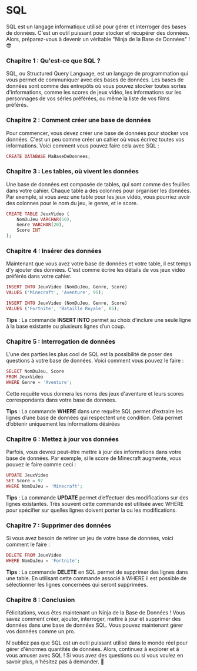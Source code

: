 # SQL

SQL est un langage informatique utilisé pour gérer et interroger des bases de données. C'est un outil puissant pour stocker et récupérer des données. Alors, préparez-vous à devenir un véritable "Ninja de la Base de Données" ! 😎

### **Chapitre 1 : Qu'est-ce que SQL ?**

SQL, ou Structured Query Language, est un langage de programmation qui vous permet de communiquer avec des bases de données. Les bases de données sont comme des entrepôts où vous pouvez stocker toutes sortes d'informations, comme les scores de jeux vidéo, les informations sur les personnages de vos séries préférées, ou même la liste de vos films préférés.

### **Chapitre 2 : Comment créer une base de données**

Pour commencer, vous devez créer une base de données pour stocker vos données. C'est un peu comme créer un cahier où vous écrirez toutes vos informations. Voici comment vous pouvez faire cela avec SQL :

```php
CREATE DATABASE MaBaseDeDonnees;
```

### **Chapitre 3 : Les tables, où vivent les données**

Une base de données est composée de tables, qui sont comme des feuilles dans votre cahier. Chaque table a des colonnes pour organiser les données. Par exemple, si vous avez une table pour les jeux vidéo, vous pourriez avoir des colonnes pour le nom du jeu, le genre, et le score.

```php
CREATE TABLE JeuxVideo (
    NomDuJeu VARCHAR(50),
    Genre VARCHAR(20),
    Score INT
);
```

### **Chapitre 4 : Insérer des données**

Maintenant que vous avez votre base de données et votre table, il est temps d'y ajouter des données. C'est comme écrire les détails de vos jeux vidéo préférés dans votre cahier.

```php
INSERT INTO JeuxVideo (NomDuJeu, Genre, Score)
VALUES ('Minecraft', 'Aventure', 95);

INSERT INTO JeuxVideo (NomDuJeu, Genre, Score)
VALUES ('Fortnite', 'Bataille Royale', 85);
```

**Tips** : La commande **INSERT INTO** permet au choix d’inclure une seule ligne à la base existante ou plusieurs lignes d’un coup.

### **Chapitre 5 : Interrogation de données**

L'une des parties les plus cool de SQL est la possibilité de poser des questions à votre base de données. Voici comment vous pouvez le faire :

```php
SELECT NomDuJeu, Score
FROM JeuxVideo
WHERE Genre = 'Aventure';
```

Cette requête vous donnera les noms des jeux d'aventure et leurs scores correspondants dans votre base de données.

**Tips** : La commande **WHERE** dans une requête SQL permet d’extraire les lignes d’une base de données qui respectent une condition. Cela permet d’obtenir uniquement les informations désirées

### **Chapitre 6 : Mettez à jour vos données**

Parfois, vous devrez peut-être mettre à jour des informations dans votre base de données. Par exemple, si le score de Minecraft augmente, vous pouvez le faire comme ceci :

```php
UPDATE JeuxVideo
SET Score = 97
WHERE NomDuJeu = 'Minecraft';
```

**Tips** : La commande **UPDATE** permet d’effectuer des modifications sur des lignes existantes. Très souvent cette commande est utilisée avec WHERE pour spécifier sur quelles lignes doivent porter la ou les modifications.

### **Chapitre 7 : Supprimer des données**

Si vous avez besoin de retirer un jeu de votre base de données, voici comment le faire :

```php
DELETE FROM JeuxVideo
WHERE NomDuJeu = 'Fortnite';
```

**Tips** : La commande **DELETE** en SQL permet de supprimer des lignes dans une table. En utilisant cette commande associé à WHERE il est possible de sélectionner les lignes concernées qui seront supprimées.

### **Chapitre 8 : Conclusion**

Félicitations, vous êtes maintenant un Ninja de la Base de Données ! Vous savez comment créer, ajouter, interroger, mettre à jour et supprimer des données dans une base de données SQL. Vous pouvez maintenant gérer vos données comme un pro.

N'oubliez pas que SQL est un outil puissant utilisé dans le monde réel pour gérer d'énormes quantités de données. Alors, continuez à explorer et à vous amuser avec SQL ! Si vous avez des questions ou si vous voulez en savoir plus, n'hésitez pas à demander. 🚀